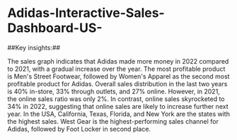 # Adidas-Interactive-Sales-Dashboard-US-
##Key insights:##

The sales graph indicates that Adidas made more money in 2022 compared to 2021, with a gradual increase over the year.
The most profitable product is Men's Street Footwear, followed by Women's Apparel as the second most profitable product for Adidas.
Overall sales distribution in the last two years is 40% in-store, 33% through outlets, and 27% online. However, in 2021, the online sales ratio was only 2%. In contrast, online sales skyrocketed to 34% in 2022, suggesting that online sales are likely to increase further next year.
In the USA, California, Texas, Florida, and New York are the states with the highest sales.
West Gear is the highest-performing sales channel for Adidas, followed by Foot Locker in second place.
